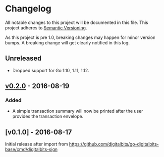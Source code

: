 # Changelog

All notable changes to this project will be documented in this
file.  This project adheres to [Semantic Versioning](http://semver.org/).

As this project is pre 1.0, breaking changes may happen for minor version
bumps.  A breaking change will get clearly notified in this log.

## Unreleased

- Dropped support for Go 1.10, 1.11, 1.12.

## [v0.2.0] - 2016-08-19

### Added

- A simple transaction summary will now be printed after the user provides the transaction envelope.

## [v0.1.0] - 2016-08-17

Initial release after import from https://github.com/digitalbits/go-digitalbits-base/cmd/digitalbits-sign

[Unreleased]: https://github.com/digitalbits/go/compare/digitalbits-sign-v0.2.0...master
[v0.2.0]: https://github.com/digitalbits/go/compare/digitalbits-sign-v0.1.0...v0.2.0

